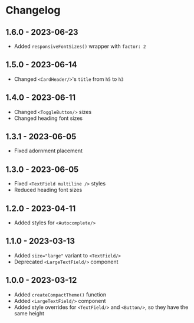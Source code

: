 # Changelog

## 1.6.0 - 2023-06-23

- Added `responsiveFontSizes()` wrapper with `factor: 2`

## 1.5.0 - 2023-06-14

- Changed `<CardHeader/>`'s `title` from `h5` to `h3`

## 1.4.0 - 2023-06-11

- Changed `<ToggleButton/>` sizes
- Changed heading font sizes

## 1.3.1 - 2023-06-05

- Fixed adornment placement

## 1.3.0 - 2023-06-05

- Fixed `<TextField multiline />` styles
- Reduced heading font sizes

## 1.2.0 - 2023-04-11

- Added styles for `<Autocomplete/>`

## 1.1.0 - 2023-03-13

- Added `size="large"` variant to `<TextField/>`
- Deprecated `<LargeTextField/>` component

## 1.0.0 - 2023-03-12

- Added `createCompactTheme()` function
- Added `<LargeTextField/>` component
- Added style overrides for `<TextField/>` and `<Button/>`, so they have the same height
